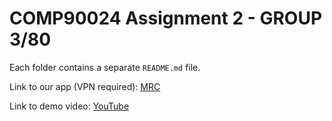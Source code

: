 # COMP90024 Assignment 2 - GROUP 3/80

Each folder contains a separate `README.md` file.

Link to our app (VPN required): [MRC](http://172.26.129.23:8080/)

Link to demo video: [YouTube](https://www.youtube.com/watch?v=jphFHt2kOyM)
